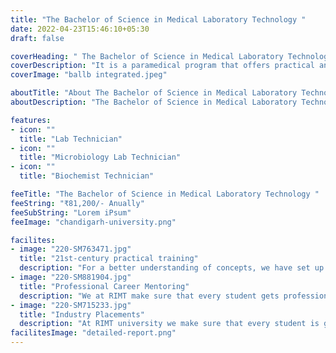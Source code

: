 ```yaml
---
title: "The Bachelor of Science in Medical Laboratory Technology "
date: 2022-04-23T15:46:10+05:30
draft: false

coverHeading: " The Bachelor of Science in Medical Laboratory Technology "
coverDescription: "It is a paramedical program that offers practical and theoretical knowledge related to the diagnosis, treatment, and prevention of various kinds of ailments and health problems through various clinical laboratory tests"
coverImage: "ballb integrated.jpeg"

aboutTitle: "About The Bachelor of Science in Medical Laboratory Technology "
aboutDescription: "The Bachelor of Science in Medical Laboratory Technology (BSc MLT) is a three-year undergraduate programme separated into six years (two semesters per year). Professionals will learn about many elements of health care in this course. Throughout the course, students do numerous diagnostic analyses on bodily fluids, including hematological, bacteriology, immunology, chemical analysis, and microscopic examination. Clinical Endocrinology & Toxicology Lab, Diagnostic Molecular Biology Lab, Diagnostic Cytology, and other courses are taught in the curriculum."

features:
- icon: ""
  title: "Lab Technician"
- icon: ""
  title: "Microbiology Lab Technician"
- icon: ""
  title: "Biochemist Technician"

feeTitle: "The Bachelor of Science in Medical Laboratory Technology "
feeString: "₹81,200/- Anually"
feeSubString: "Lorem iPsum"
feeImage: "chandigarh-university.png"

facilites:
- image: "220-SM763471.jpg"
  title: "21st-century practical training"
  description: "For a better understanding of concepts, we have set up advanced 21st-century tools equipped with advanced training methods so that students can learn every concept practically in a better way."
- image: "220-SM881904.jpg"
  title: "Professional Career Mentoring"
  description: "We at RIMT make sure that every student gets professional career mentoring from the industry experts to set career targets & for this we have created a career & placement cell too."
- image: "220-SM715233.jpg"
  title: "Industry Placements"
  description: "At RIMT university we make sure that every student is getting placed, each year more than 500 companies visit the campus of RIMT to hire our brightest of the talents"
facilitesImage: "detailed-report.png"
---
```


